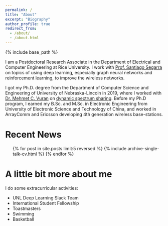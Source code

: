 ```yaml
---
permalink: /
title: "About"
excerpt: "Biography"
author_profile: true
redirect_from:
  - /about/
  - /about.html
---
```

{% include base_path %}

I am a Postdoctoral Research Associate in the Department of Electrical and Computer Engineering at Rice University. I work with [Prof. Santiago Segarra](http://segarra.rice.edu/) on topics of using deep learning, especially graph neural networks and reinforcement learning, to improve the wireless networks.

I got my Ph.D. degree from the Department of Computer Science and Engineering of University of Nebraska-Lincoln in 2019, where I worked with [Dr. Mehmet C. Vuran](http://cse.unl.edu/~mcvuran/) on [dynamic spectrum sharing]({{site.baseurl}}/portfolio/cognitive-radio-networks/). Before my Ph.D program, I earned my B.Sc. and M.Sc. in Electronic Engineering from University of Electronic Science and Technology of China, and worked in ArrayComm and Ericsson developing 4th generation wireless base-stations.


Recent News
======
  <ul>{% for post in site.posts limit:5 reversed %}
    {% include archive-single-talk-cv.html %}
  {% endfor %}</ul>

A little bit more about me
======

I do some extracurricular activities:
* UNL Deep Learning Slack Team
* International Student Fellowship
* Toastmasters
* Swimming
* Basketball
